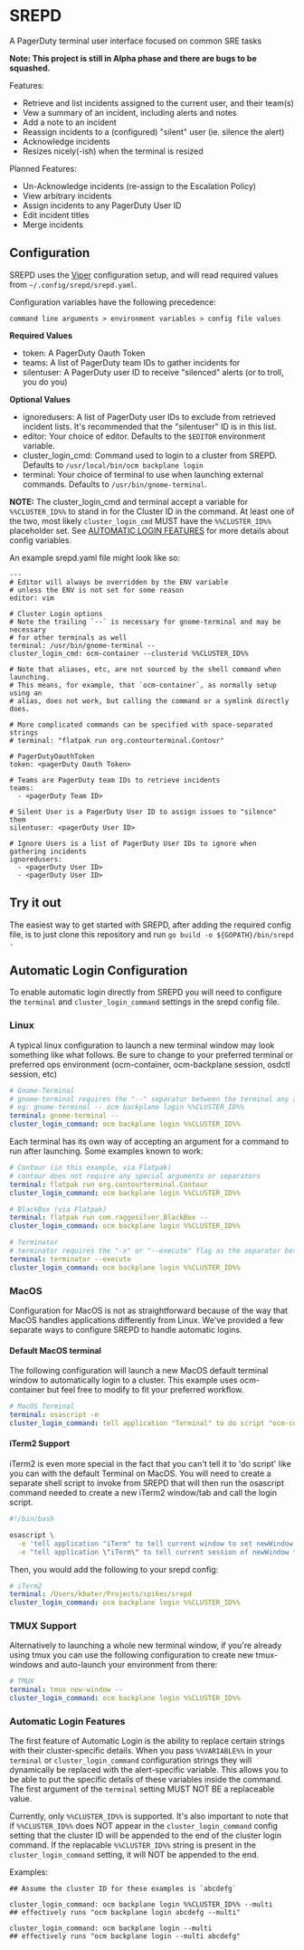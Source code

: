 # SREPD

A PagerDuty terminal user interface focused on common SRE tasks

**Note: This project is still in Alpha phase and there are bugs to be squashed.**

Features:

* Retrieve and list incidents assigned to the current user, and their team(s)
* Vew a summary of an incident, including alerts and notes
* Add a note to an incident
* Reassign incidents to a (configured) "silent" user (ie. silence the alert)
* Acknowledge incidents
* Resizes nicely(-ish) when the terminal is resized

Planned Features:

* Un-Acknowledge incidents (re-assign to the Escalation Policy)
* View arbitrary incidents
* Assign incidents to any PagerDuty User ID
* Edit incident titles
* Merge incidents

## Configuration

SREPD uses the [Viper](https://github.com/spf13/viper) configuration setup, and will read required values from `~/.config/srepd/srepd.yaml`.

Configuration variables have the following precedence: 

`command line arguments > environment variables > config file values`

**Required Values**

* token: A PagerDuty Oauth Token
* teams: A list of PagerDuty team IDs to gather incidents for
* silentuser: A PagerDuty user ID to receive "silenced" alerts (or to troll, you do you)

**Optional Values**

* ignoredusers: A list of PagerDuty user IDs to exclude from retrieved incident lists.  It's recommended that the "silentuser" ID is in this list.
* editor: Your choice of editor.  Defaults to the `$EDITOR` environment variable.
* cluster_login_cmd: Command used to login to a cluster from SREPD.  Defaults to `/usr/local/bin/ocm backplane login`
* terminal: Your choice of terminal to use when launching external commands. Defaults to `/usr/bin/gnome-terminal`.

__NOTE:__ The cluster_login_cmd and terminal accept a variable for `%%CLUSTER_ID%%` to stand in for the Cluster ID in the command. At least one of the two, most likely `cluster_login_cmd` MUST have the `%%CLUSTER_ID%%` placeholder set. See [AUTOMATIC LOGIN FEATURES](#automatic-login-features) for more details about config variables.

An example srepd.yaml file might look like so:

```
---
# Editor will always be overridden by the ENV variable
# unless the ENV is not set for some reason
editor: vim

# Cluster Login options
# Note the trailing `--` is necessary for gnome-terminal and may be necessary
# for other terminals as well
terminal: /usr/bin/gnome-terminal --
cluster_login_cmd: ocm-container --clusterid %%CLUSTER_ID%%

# Note that aliases, etc, are not sourced by the shell command when launching.
# This means, for example, that `ocm-container`, as normally setup using an
# alias, does not work, but calling the command or a symlink directly does.

# More complicated commands can be specified with space-separated strings
# terminal: "flatpak run org.contourterminal.Contour"

# PagerDutyOauthToken
token: <pagerDuty Oauth Token>

# Teams are PagerDuty team IDs to retrieve incidents
teams:
  - <pagerDuty Team ID>

# Silent User is a PagerDuty User ID to assign issues to "silence" them
silentuser: <pagerDuty User ID>

# Ignore Users is a list of PagerDuty User IDs to ignore when gathering incidents
ignoredusers:
  - <pagerDuty User ID>
  - <pagerDuty User ID>
```

## Try it out

The easiest way to get started with SREPD, after adding the required config file, is to just clone this repository and run `go build -o ${GOPATH}/bin/srepd .`

## Automatic Login Configuration

To enable automatic login directly from SREPD you will need to configure the `terminal` and `cluster_login_command` settings in the srepd config file.

### Linux
A typical linux configuration to launch a new terminal window may look something like what follows. Be sure to change to your preferred terminal or preferred ops environment (ocm-container, ocm-backplane session, osdctl session, etc)

```yaml
# Gnome-Terminal
# gnome-terminal requires the "--" separator between the terminal any any of its flags and the command to be run
# eg: gnome-terminal -- ocm backplane login %%CLUSTER_ID%%
terminal: gnome-terminal --
cluster_login_command: ocm backplane login %%CLUSTER_ID%%
```

Each terminal has its own way of accepting an argument for a command to run after launching. Some examples known to work:


```yaml
# Contour (in this example, via Flatpak)
# contour does not require any special arguments or separators
terminal: flatpak run org.contourterminal.Contour
cluster_login_command: ocm backplane login %%CLUSTER_ID%%
```

```yaml
# BlackBox (via Flatpak)
terminal: flatpak run com.raggesilver.BlackBox --
cluster_login_command: ocm backplane login %%CLUSTER_ID%%
```

```yaml
# Terminator
# terminator requires the "-x" or "--execute" flag as the separator between terminal arguments and the command to be run
terminal: terminator --execute
cluster_login_command: ocm backplane login %%CLUSTER_ID%%
```


### MacOS
Configuration for MacOS is not as straightforward because of the way that MacOS handles applications differently from Linux. We've provided a few separate ways to configure SREPD to handle automatic logins.

#### Default MacOS terminal
The following configuration will launch a new MacOS default terminal window to automatically login to a cluster. This example uses ocm-container but feel free to modify to fit your preferred workflow.

```yaml
# MacOS Terminal
terminal: osascript -e
cluster_login_command: tell application "Terminal" to do script "ocm-container -C %%CLUSTER_ID%%"
```

#### iTerm2 Support
iTerm2 is even more special in the fact that you can't tell it to 'do script' like you can with the default Terminal on MacOS. You will need to create a separate shell script to invoke from SREPD that will then run the osascript command needed to create a new iTerm2 window/tab and call the login script.

```bash
#!/bin/bash

osascript \
  -e 'tell application "iTerm" to tell current window to set newWindow to (create tab with default profile)' \
  -e "tell application \"iTerm\" to tell current session of newWindow to write text \"${*}\""
```

Then, you would add the following to your srepd config:

```yaml
# iTerm2
terminal: /Users/kbater/Projects/spikes/srepd
cluster_login_command: ocm backplane login %%CLUSTER_ID%%
```

### TMUX Support

Alternatively to launching a whole new terminal window, if you're already using tmux you can use the following configuration to create new tmux-windows and auto-launch your environment from there:

```yaml
# TMUX
terminal: tmux new-window --
cluster_login_command: ocm backplane login %%CLUSTER_ID%%
```

<a name="automatic-login-features"></a>
### Automatic Login Features
The first feature of Automatic Login is the ability to replace certain strings with their cluster-specific details. When you pass `%%VARIABLE%%` in your `terminal` or `cluster_login_command` configuration strings they will dynamically be replaced with the alert-specific variable. This allows you to be able to put the specific details of these variables inside the command. The first argument of the `terminal` setting MUST NOT BE a replaceable value.

Currently, only `%%CLUSTER_ID%%` is supported. It's also important to note that if `%%CLUSTER_ID%%` does NOT appear in the `cluster_login_command` config setting that the cluster ID will be appended to the end of the cluster login command. If the replacable `%%CLUSTER_ID%%` string is present in the `cluster_login_command` setting, it will NOT be appended to the end.

Examples:
```
## Assume the cluster ID for these examples is `abcdefg`

cluster_login_command: ocm backplane login %%CLUSTER_ID%% --multi
## effectively runs "ocm backplane login abcdefg --multi"

cluster_login_command: ocm backplane login --multi
## effectively runs "ocm backplane login --multi abcdefg"
```
